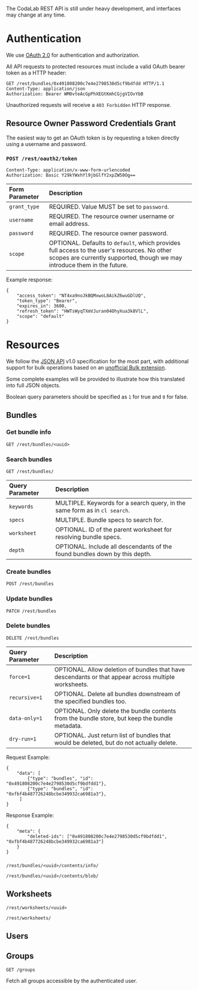 The CodaLab REST API is still under heavy development, and interfaces may change at any time.

# Authentication

We use [OAuth 2.0](https://oauth.net/2/) for authentication and authorization.

All API requests to protected resources must include a valid OAuth bearer token as a HTTP header:
```
GET /rest/bundles/0x491808200c7e4e2798530d5cf9bdfdd HTTP/1.1
Content-Type: application/json
Authorization: Bearer WM0vteAcGpPhXEGtKmhCGjgVIOvYbB
```

Unauthorized requests will receive a `403 Forbidden` HTTP response.


## Resource Owner Password Credentials Grant

The easiest way to get an OAuth token is by requesting a token directly using a username and password.

### `POST /rest/oauth2/token`
```
Content-Type: application/x-www-form-urlencoded
Authorization: Basic Y29kYWxhYl9jbGlfY2xpZW50Og==
```

| Form Parameter    | Description |
| :---         |      :---      |
| `grant_type` | REQUIRED. Value MUST be set to `password`.                      | 
| `username`   | REQUIRED. The resource owner username or email address.         | 
| `password`   | REQUIRED. The resource owner password.                          | 
| `scope`      | OPTIONAL. Defaults to `default`, which provides full access to the user's resources. No other scopes are currently supported, though we may introduce them in the future.   | 

Example response:
```
{
    "access_token": "NT4xa9noJkBQMxwoL8AikZ6wuGDlUQ",
    "token_type": "Bearer",
    "expires_in": 3600,
    "refresh_token": "HWTsWyqTXmVJuran04OhyXua3k8VlL",
    "scope": "default"
}
```

# Resources

We follow the [JSON API](jsonapi.org) v1.0 specification for the most part, with additional support for bulk operations based on an [unofficial Bulk extension](https://github.com/json-api/json-api/blob/9c7a03dbc37f80f6ca81b16d444c960e96dd7a57/extensions/bulk/index.md).

Some complete examples will be provided to illustrate how this translated into full JSON objects.

Boolean query parameters should be specified as `1` for true and `0` for false.

## Bundles

### Get bundle info
`GET /rest/bundles/<uuid>`

### Search bundles
`GET /rest/bundles/`

| Query Parameter    | Description |
| :---         |      :---      |
| `keywords`   | MULTIPLE. Keywords for a search query, in the same form as in `cl search`.                 | 
| `specs  `    | MULTIPLE. Bundle specs to search for.         | 
| `worksheet`  | OPTIONAL. ID of the parent worksheet for resolving bundle specs.                    | 
| `depth`      | OPTIONAL. Include all descendants of the found bundles down by this depth. | 

### Create bundles
`POST /rest/bundles`

### Update bundles
`PATCH /rest/bundles`

### Delete bundles
`DELETE /rest/bundles`

| Query Parameter    | Description |
| :---         |      :---      |
| `force=1`   | OPTIONAL. Allow deletion of bundles that have descendants or that appear across multiple worksheets.       | 
| `recursive=1`    | OPTIONAL. Delete all bundles downstream of the specified bundles too.         | 
| `data-only=1`  | OPTIONAL. Only delete the bundle contents from the bundle store, but keep the bundle metadata. |
| `dry-run=1`      | OPTIONAL. Just return list of bundles that would be deleted, but do not actually delete. | 

Request Example:
```
{
    "data": [
        {"type": "bundles", "id": "0x491808200c7e4e2798530d5cf9bdfdd1"},
        {"type": "bundles", "id": "0xfbf4b487726248bcbe349932ca6981a3"},
     ]
}
```

Response Example:
```
{
    "meta": {
        "deleted-ids": ["0x491808200c7e4e2798530d5cf9bdfdd1", "0xfbf4b487726248bcbe349932ca6981a3"]
    }
}
```

###

`/rest/bundles/<uuid>/contents/info/`

`/rest/bundles/<uuid>/contents/blob/`


## Worksheets

`/rest/worksheets/<uuid>`

`/rest/worksheets/`

## Users



## Groups

`GET /groups`

Fetch all groups accessible by the authenticated user.
